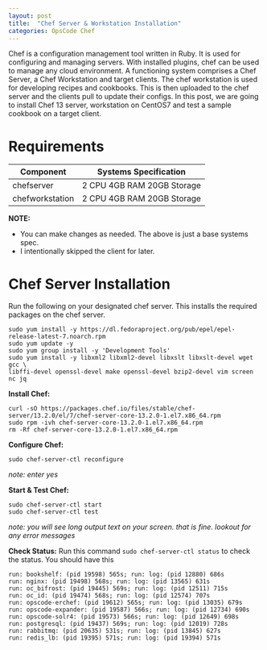 ```yaml
---
layout: post
title:  "Chef Server & Workstation Installation"
categories: OpsCode Chef
---
```


Chef is a configuration management tool written in Ruby. It is used for configuring and managing servers. With installed plugins, chef can be used to manage any cloud environment. A functioning system comprises a Chef Server, a Chef Workstation and target clients.
The chef workstation is used for developing recipes and cookbooks. This is then uploaded to the chef server and the clients pull to update their configs.
In this post, we are going to install Chef 13 server, workstation on CentOS7 and test a sample cookbook on a target client.

# **Requirements**

| Component   | Systems Specification |
| ----------- | ----------- |
| chefserver  | 2 CPU  4GB RAM  20GB Storage      |
| chefworkstation   | 2 CPU  4GB RAM  20GB Storage        |

**NOTE:**
* You can make changes as needed. The above is just a base systems spec.
* I intentionally skipped the client for later.

# **Chef Server Installation**
Run the following on your designated chef server. This installs the required packages on the chef server.
```
sudo yum install -y https://dl.fedoraproject.org/pub/epel/epel-release-latest-7.noarch.rpm
sudo yum update -y
sudo yum group install -y 'Development Tools'
sudo yum install -y libxml2 libxml2-devel libxslt libxslt-devel wget gcc \
libffi-devel openssl-devel make openssl-devel bzip2-devel vim screen nc jq
```
**Install Chef:**<br>
```
curl -sO https://packages.chef.io/files/stable/chef-server/13.2.0/el/7/chef-server-core-13.2.0-1.el7.x86_64.rpm
sudo rpm -ivh chef-server-core-13.2.0-1.el7.x86_64.rpm
rm -Rf chef-server-core-13.2.0-1.el7.x86_64.rpm
```
**Configure Chef:**<br>
```
sudo chef-server-ctl reconfigure
```
*note: enter yes*

**Start & Test Chef:**<br>
```
sudo chef-server-ctl start
sudo chef-server-ctl test
```
*note: you will see long output text on your screen. that is fine. lookout for any error messages*

**Check Status:** Run this command ```sudo chef-server-ctl status``` to check the status. You should have this
```
run: bookshelf: (pid 19598) 565s; run: log: (pid 12880) 686s
run: nginx: (pid 19498) 568s; run: log: (pid 13565) 631s
run: oc_bifrost: (pid 19445) 569s; run: log: (pid 12511) 715s
run: oc_id: (pid 19474) 568s; run: log: (pid 12574) 707s
run: opscode-erchef: (pid 19612) 565s; run: log: (pid 13035) 679s
run: opscode-expander: (pid 19587) 566s; run: log: (pid 12734) 690s
run: opscode-solr4: (pid 19573) 566s; run: log: (pid 12649) 698s
run: postgresql: (pid 19437) 569s; run: log: (pid 12019) 728s
run: rabbitmq: (pid 20635) 531s; run: log: (pid 13845) 627s
run: redis_lb: (pid 19395) 571s; run: log: (pid 19394) 571s
``` 
